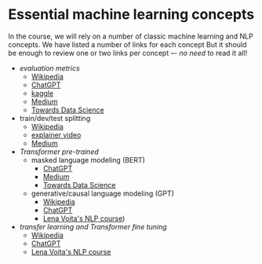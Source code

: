 # Essential machine learning concepts

In the course, we will rely on a number of classic machine learning and NLP concepts.
We have listed a number of links for each concept
But it should be enough to review one or two links per concept –- *no need* to read it all!

- *evaluation metrics*
	- [Wikipedia](https://en.wikipedia.org/wiki/Evaluation_of_binary_classifiers)
	- [ChatGPT](https://chat.openai.com/share/13335f1d-8916-46f1-aa2b-ce4ddeb22df0)
	- [kaggle](https://www.kaggle.com/code/leeyj0511/model-evaluation-1-classification-metrics)
	- [Medium](https://medium.com/@impythonprogrammer/evaluation-metrics-for-classification-fc770511052d)
	- [Towards Data Science](https://towardsdatascience.com/the-5-classification-evaluation-metrics-you-must-know-aa97784ff226)
- train/dev/test splitting
	- [Wikipedia](https://en.wikipedia.org/wiki/Training,_validation,_and_test_data_sets)
	- [explainer video](https://www.youtube.com/watch?v=dSCFk168vmo)
	- [Medium](https://snji-khjuria.medium.com/everything-you-need-to-know-about-train-dev-test-split-what-how-and-why-6ca17ea6f35)
- *Transformer pre-trained* 
	- masked language modeling (BERT)
		- [ChatGPT](https://chat.openai.com/share/009ae036-90f3-4626-a644-3b11907a02f9)
		- [Medium](https://medium.com/@lokaregns/masked-language-modeling-with-hugging-face-transformers-a-beginners-guide-b36af74a7560)
		- [Towards Data Science](https://towardsdatascience.com/masked-language-modelling-with-bert-7d49793e5d2c)
	- generative/causal language modeling (GPT)
		- [Wikipedia](https://en.wikipedia.org/wiki/Generative_pre-trained_transformer)
		- [ChatGPT](https://chat.openai.com/share/b5e393a9-c00a-4033-b793-a37e141a9026) 
		- [Lena Voita's NLP course](https://lena-voita.github.io/nlp_course/language_modeling.html))
- *transfer learning and Transformer fine tuning*
	- [Wikipedia](https://en.wikipedia.org/wiki/Fine-tuning_(deep_learning))
	- [ChatGPT](https://chat.openai.com/share/7324f087-5f42-46b9-a2df-99d4ba9b239b)
	- [Lena Voita's NLP course](https://lena-voita.github.io/nlp_course/transfer_learning.html)